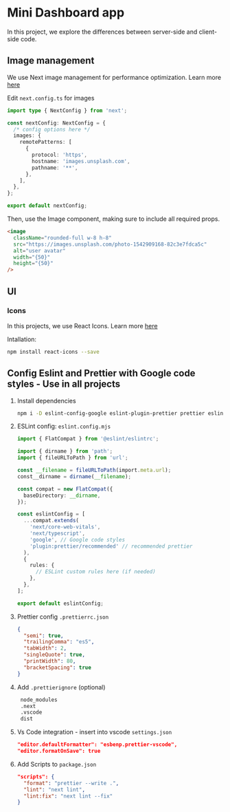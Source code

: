 # Mini Dashboard app

In this project, we explore the differences between server-side and client-side code.

## Image management

We use Next image management for performance optimization. Learn more [here](https://nextjs.org/docs/app/api-reference/components/image)

Edit `next.config.ts` for images

```typescript
import type { NextConfig } from 'next';

const nextConfig: NextConfig = {
  /* config options here */
  images: {
    remotePatterns: [
      {
        protocol: 'https',
        hostname: 'images.unsplash.com',
        pathname: '**',
      },
    ],
  },
};

export default nextConfig;
```

Then, use the Image component, making sure to include all required props.

```html
<image
  className="rounded-full w-8 h-8"
  src="https://images.unsplash.com/photo-1542909168-82c3e7fdca5c"
  alt="user avatar"
  width="{50}"
  height="{50}"
/>
```

## UI

### Icons

In this projects, we use React Icons. Learn more [here](https://react-icons.github.io/react-icons/)

Intallation:

```bash
npm install react-icons --save
```

## Config Eslint and Prettier with Google code styles - Use in all projects

1. Install dependencies

   ```bash
   npm i -D eslint-config-google eslint-plugin-prettier prettier eslint-config-prettier
   ```

2. ESLint config: `eslint.config.mjs`

   ```typescript
   import { FlatCompat } from '@eslint/eslintrc';

   import { dirname } from 'path';
   import { fileURLToPath } from 'url';

   const __filename = fileURLToPath(import.meta.url);
   const__dirname = dirname(__filename);

   const compat = new FlatCompat({
     baseDirectory: __dirname,
   });

   const eslintConfig = [
     ...compat.extends(
       'next/core-web-vitals',
       'next/typescript',
       'google', // Google code styles
       'plugin:prettier/recommended' // recommended prettier
     ),
     {
       rules: {
         // ESLint custom rules here (if needed)
       },
     },
   ];

   export default eslintConfig;
   ```

3. Prettier config `.prettierrc.json`

   ```json
   {
     "semi": true,
     "trailingComma": "es5",
     "tabWidth": 2,
     "singleQuote": true,
     "printWidth": 80,
     "bracketSpacing": true
   }
   ```

4. Add `.prettierignore` (optional)

   ```txt
    node_modules
    .next
    .vscode
    dist
   ```

5. Vs Code integration - insert into vscode `settings.json`

   ```json
   "editor.defaultFormatter": "esbenp.prettier-vscode",
   "editor.formatOnSave": true
   ```

6. Add Scripts to `package.json`

   ```json
   "scripts": {
     "format": "prettier --write .",
     "lint": "next lint",
     "lint:fix": "next lint --fix"
   }
   ```
